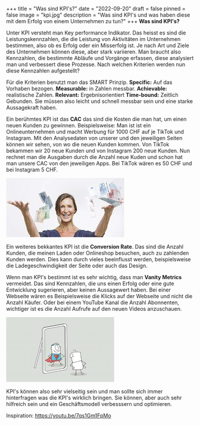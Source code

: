 +++
title = "Was sind KPI's?"
date = "2022-09-20"
draft = false
pinned = false
image = "kpi.jpg"
description = "Was sind KPI's und was haben diese mit dem Erfolg von einem Unternehmen zu tun?"
+++
**Was sind KPI's?**

Unter KPI versteht man Key performance Indikator. Das heisst es sind die Leistungskennzahlen, die die Leistung von Aktivitäten im Unternehmen bestimmen, also ob es Erfolg oder ein Misserfolg ist. Je nach Art und Ziele des Unternehmen können diese, aber stark variieren. Man braucht also Kennzahlen, die bestimmte Abläufe und Vorgänge erfassen, diese analysiert man und verbessert diese Prozesse. Nach welchen Kriterien werden nun diese Kennzahlen aufgestellt?

Für die Kriterien benutzt man das SMART Prinzip. **Specific:** Auf das Vorhaben bezogen. **Measurable:** in Zahlen messbar. **Achievable:** realistische Zahlen. **Relevant:** Ergebnisorientiert **Time-bound:** Zeitlich Gebunden. Sie müssen also leicht und schnell messbar sein und eine starke Aussagekraft haben.

Ein berühmtes KPI ist das **CAC** das sind die Kosten die man hat, um einen neuen Kunden zu gewinnen. Beispielsweise: Man ist ist ein Onlineunternehmen und macht Werbung für 1000 CHF auf je TikTok und Instagram. Mit den Analysedaten von unserer und den jeweiligen Seiten können wir sehen, von wo die neuen Kunden kommen. Von TikTok bekammen wir 20 neue Kunden und von Instagram 200 neue Kunden. Nun rechnet man die Ausgaben durch die Anzahl neue Kuden und schon hat man unsere CAC von den jeweiligen Apps. Bei TikTok wären es 50 CHF und bei Instagram 5 CHF.

![](geld.jpg)

Ein weiteres bekkantes KPI ist die **Conversion Rate**. Das sind die Anzahl Kunden, die meinen Laden oder Onlineshop besuchen, auch zu zahlenden Kunden werden. Dies kann durch vieles beeinflusst werden, beispielsweise die Ladegeschwindigkeit der Seite oder auch das Design.

Wenn man KPI's bestimmt ist es sehr wichtig, dass man **Vanity Metrics** vermeidet. Das sind Kennzahlen, die uns einen Erfolg oder eine gute Entwicklung sugerieren, aber keinen Aussagewert haben. Bei einer Webseite wären es Beispielsweise die Klicks auf der Webseite und nicht die Anzahl Käufer. Oder bei einem YouTube Kanal die Anzahl Abonnenten, wichtiger ist es die Anzahl Aufrufe auf den neuen Videos anzuschauen.

![](images.jpg)

KPI's können also sehr vielseitig sein und man sollte sich immer hinterfragen was die KPI's wirklich bringen. Sie können, aber auch sehr hilfreich sein und ein Geschäftsmodell verbesssern und optimieren.

Inspiration:[](< https://www.youtube.com/watch?v=7qs1Gm1FpMo&t=208s>) <https://youtu.be/7qs1Gm1FpMo>

[](< https://www.youtube.com/watch?v=7qs1Gm1FpMo&t=208s>)